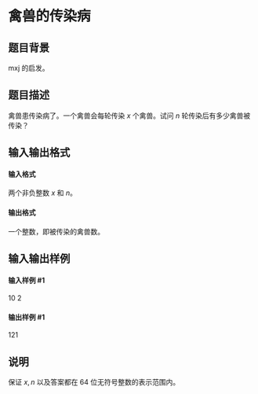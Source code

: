 
# 禽兽的传染病
## 题目背景
mxj 的启发。

## 题目描述
禽兽患传染病了。一个禽兽会每轮传染 $x$ 个禽兽。试问 $n$ 轮传染后有多少禽兽被传染？

## 输入输出格式
#### 输入格式

两个非负整数 $x$ 和 $n$。
#### 输出格式

一个整数，即被传染的禽兽数。

## 输入输出样例
#### 输入样例 #1
10 2
#### 输出样例 #1
121
## 说明
保证 $x,n$ 以及答案都在 $64$ 位无符号整数的表示范围内。
